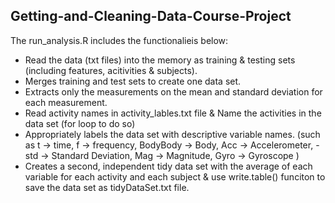 ## Getting-and-Cleaning-Data-Course-Project

The run_analysis.R includes the functionalieis below:
* Read the data (txt files) into the memory as training & testing sets (including features, acitivities & subjects).
* Merges training and test sets to create one data set.
* Extracts only the measurements on the mean and standard deviation for each measurement. 
* Read activity names in activity_lables.txt file & Name the activities in the data set (for loop to do so)
* Appropriately labels the data set with descriptive variable names. (such as t -> time, f -> frequency, BodyBody -> Body, Acc -> Accelerometer, -std -> Standard Deviation, Mag -> Magnitude, Gyro -> Gyroscope )
* Creates a second, independent tidy data set with the average of each variable for each activity and each subject & use write.table() funciton to save the data set as tidyDataSet.txt file.
